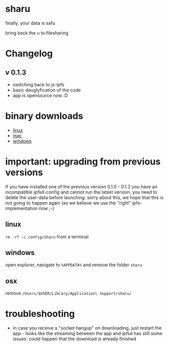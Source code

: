 # sharu

finally, your data is safu

bring back the u to filesharing

# Changelog

## v 0.1.3

- switching back to js-ipfs
- basic deuglyfication of the code
- app is opensource now :D

# binary downloads
- [linux](https://gateway.ipfs.io/ipfs/QmbSafe3bguDxkd7ApJws8nfDswRT3TJHaFvdWpmEpnJyg/sharu-0.1.3.AppImage)
- [mac](https://gateway.ipfs.io/ipfs/QmbSafe3bguDxkd7ApJws8nfDswRT3TJHaFvdWpmEpnJyg/sharu-0.1.3.dmg)
- [windows](https://gateway.ipfs.io/ipfs/QmbSafe3bguDxkd7ApJws8nfDswRT3TJHaFvdWpmEpnJyg/sharu-0.1.3.exe)

# important: upgrading from previous versions
If you have installed one of the previous version 0.1.0 - 0.1.2 you have an incompatible ipfsd-config and cannot run the latest version. you need to delete the user-data before launching. sorry about this, we hope that this is not going to happen again (as we believe we use the "right" ipfs-implementation now ;-)

## linux
``rm -rf ~/.config/sharu`` from a terminal
## windows
open explorer, navigate to ``%APPDATA%`` and remove the folder ``sharu``
## osx
remove ``/Users/$USER/Library/Application\ Support/sharu/``

# troubleshooting
- in case you receive a "socket hangup" on downloading, just restart the app - looks like the streaming between the app and ipfsd has still some issues. could happen that the download is already finished

